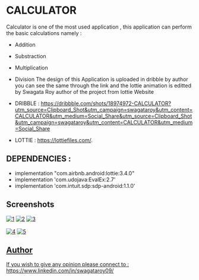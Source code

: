 

# CALCULATOR

Calculator is one of the most used application , this application can perform the basic calculations namely :
- Addition
- Substraction
- Multiplication
- Division
The design of this Application is uploaded in dribble by author you can see the same through the link  and the lottie animation is editted by Swagata Roy author of the project from lottie Website

- DRIBBLE : https://dribbble.com/shots/18974972-CALCULATOR?utm_source=Clipboard_Shot&utm_campaign=swagataroy&utm_content=CALCULATOR&utm_medium=Social_Share&utm_source=Clipboard_Shot&utm_campaign=swagataroy&utm_content=CALCULATOR&utm_medium=Social_Share
- LOTTIE : https://lottiefiles.com/.



## DEPENDENCIES :

- implementation "com.airbnb.android:lottie:3.4.0"
- implementation 'com.udojava:EvalEx:2.7'
 - implementation 'com.intuit.sdp:sdp-android:1.1.0'



## Screenshots


<a href="https://postimg.cc/vcDDWqb3" target="_blank"><img src="https://i.postimg.cc/vcDDWqb3/1.jpg" alt="1"/></a> <a href="https://postimg.cc/PPcJKWqh" target="_blank"><img src="https://i.postimg.cc/PPcJKWqh/2.jpg" alt="2"/></a> <a href="https://postimg.cc/4Kv3JjQN" target="_blank"><img src="https://i.postimg.cc/4Kv3JjQN/3.jpg" alt="3"/></a><br/><br/> <a href="https://postimg.cc/G4y2f4BD" target="_blank"><img src="https://i.postimg.cc/G4y2f4BD/4.jpg" alt="4"/></a>
<a href="https://postimg.cc/1g1t1y6j" target="_blank"><img src="https://i.postimg.cc/1g1t1y6j/5.jpg" alt="5"/></a> <a href="https://postimg.cc/DJ2wm5xQ" target="_blank">


## Author

If you wish to give any opinion please connect to :
https://www.linkedin.com/in/swagataroy09/


